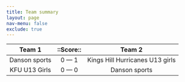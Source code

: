 ```yaml
---
title: Team summary
layout: page
nav-menu: false
exclude: true
---
```




|    Team 1     |  ::Score::  |             Team 2              |
|:-------------:|:-----------:|:-------------------------------:|
| Danson sports | 0 &mdash; 1 | Kings Hill Hurricanes U13 girls |
| KFU U13 Girls | 0 &mdash; 0 |          Danson sports          |

 <br /><br /><br />